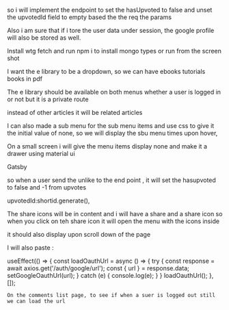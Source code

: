 so i will implement the endpoint to set the hasUpvoted to false and unset the   upvotedId field to empty based the the req the params




Also i am sure that if i tore the user data under session, the google profile will also be stored as well. 


Install wtg fetch and run npm i to install mongo types or run from the screen shot 

I want the e library to be a dropdown, so we can have ebooks 
tutorials books in pdf 



The e library should be available on both menus whether a user is logged in or not but it is a private route

instead of other articles it will be related articles 


I can also made a sub menu for the sub menu items and use css to give it the initial value of none, so we will display the sbu menu times upon hover, 


On a small screen i will give the menu items display none and make it a drawer using material ui 

Gatsby





so when a user send the unlike to the end point , it will set the hasupvoted to false and -1 from upvotes 

  upvotedId:shortid.generate(),



The share icons will be in content and i will have a share and a share icon so when you click on teh share icon it will open the menu with the icons inside 


it should also display upon scroll down of the page 

I will also paste :

useEffect(() => {
        const loadOauthUrl = async () => {
            try {
                const response = await axios.get('/auth/google/url');
                const { url } = response.data;
                setGoogleOauthUrl(url);
            } catch (e) {
                console.log(e);
            }
        }
        loadOauthUrl();
    }, []);

    On the comments list page, to see if when a suer is logged out still we can load the url 